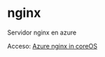 # nginx
Servidor nginx en azure

Acceso: [Azure nginx in coreOS](http://gincol.francecentral.cloudapp.azure.com/)
